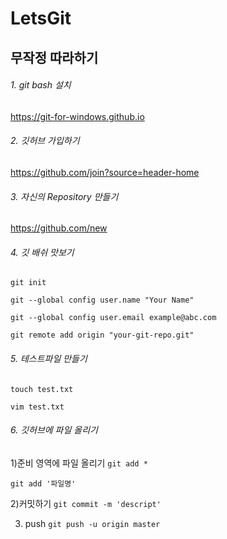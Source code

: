 # LetsGit
## 무작정 따라하기
###### 1. git bash 설치
https://git-for-windows.github.io
###### 2. 깃허브 가입하기
https://github.com/join?source=header-home
###### 3. 자신의 Repository 만들기
https://github.com/new
###### 4. 깃 배쉬 맛보기
```git init```

```git --global config user.name "Your Name"```

```git --global config user.email example@abc.com```

```git remote add origin "your-git-repo.git"```
###### 5. 테스트파일 만들기
```touch test.txt```

```vim test.txt```
###### 6. 깃허브에 파일 올리기
1)준비 영역에 파일 올리기
```git add *```

```git add '파일명'```

2)커밋하기
```git commit -m 'descript'```

3) push
```git push -u origin master```
